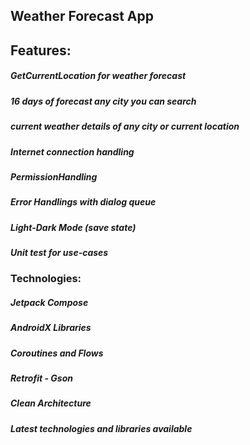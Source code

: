 ## Weather Forecast App &nbsp; &nbsp;

## Features:  &nbsp;
##### GetCurrentLocation for weather forecast 
##### 16 days of forecast any city you can search
##### current weather details of any city or current location
##### Internet connection handling 
##### PermissionHandling 
##### Error Handlings with dialog queue
##### Light-Dark Mode (save state)
##### Unit test for use-cases

### Technologies: 
##### Jetpack Compose 
##### AndroidX Libraries 
##### Coroutines and Flows 
##### Retrofit - Gson 
##### Clean Architecture 
##### Latest technologies and libraries available
